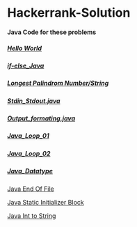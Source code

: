# Hackerrank-Solution


**Java Code for these problems**


##### [Hello World](https://github.com/mohitsingla123/Hackerrank-Solution/blob/master/Hello_World.java)
##### [if-else_Java](https://github.com/mohitsingla123/Hackerrank-Solution/blob/master/ifelse.java)
##### [Longest Palindrom Number/String](https://github.com/mohitsingla123/Hackerrank-Solution/blob/master/LongestPalinSubstring.java)
##### [Stdin_Stdout.java](https://github.com/mohitsingla123/Hackerrank-Solution/blob/master/Stdin_Stdout.java)
##### [Output_formating.java](https://github.com/mohitsingla123/Hackerrank-Solution/blob/master/Output_Formatting.java)
##### [Java_Loop_01](https://github.com/mohitsingla123/Hackerrank-Solution/blob/master/Java_Loop01.java)
##### [Java_Loop_02](https://github.com/mohitsingla123/Hackerrank-Solution/blob/master/java_loop_02.java)
##### [Java_Datatype](https://github.com/mohitsingla123/Hackerrank-Solution/blob/master/Java_Datatype.java)

[Java End Of File](https://github.com/mohitsingla123/Hackerrank-Solution/blob/master/End_of_file.java)

[Java Static Initializer Block](https://github.com/mohitsingla123/Hackerrank-Solution/blob/master/Java_Static_Initializer_Block.java)

[Java Int to String](https://github.com/mohitsingla123/Hackerrank-Solution/blob/master/Java_Int_to_String.java)


